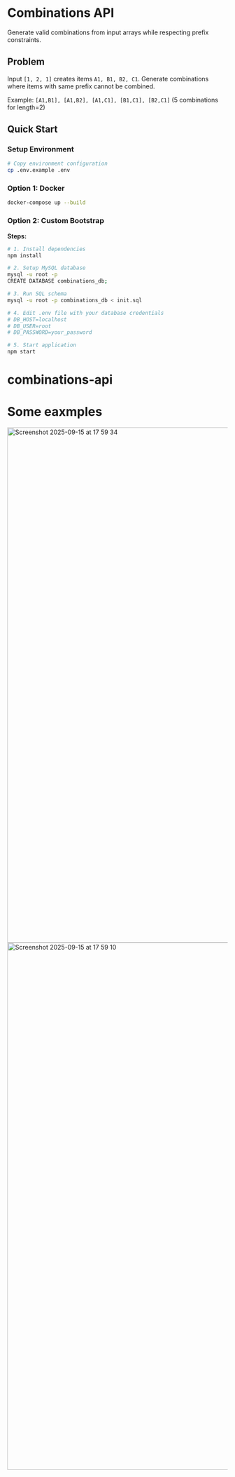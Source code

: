 # Combinations API

Generate valid combinations from input arrays while respecting prefix constraints.

## Problem

Input `[1, 2, 1]` creates items `A1, B1, B2, C1`. Generate combinations where items with same prefix cannot be combined.

Example: `[A1,B1], [A1,B2], [A1,C1], [B1,C1], [B2,C1]` (5 combinations for length=2)

## Quick Start

### Setup Environment
```bash
# Copy environment configuration
cp .env.example .env
```

### Option 1: Docker
```bash
docker-compose up --build
```

### Option 2: Custom Bootstrap

**Steps:**
```bash
# 1. Install dependencies
npm install

# 2. Setup MySQL database
mysql -u root -p
CREATE DATABASE combinations_db;

# 3. Run SQL schema
mysql -u root -p combinations_db < init.sql

# 4. Edit .env file with your database credentials
# DB_HOST=localhost
# DB_USER=root
# DB_PASSWORD=your_password

# 5. Start application
npm start
```
# combinations-api 

# Some eaxmples
<img width="1291" height="1175" alt="Screenshot 2025-09-15 at 17 59 34" src="https://github.com/user-attachments/assets/5e8124ad-ff78-4781-98f1-1d24e971e029" />
<img width="1310" height="1203" alt="Screenshot 2025-09-15 at 17 59 10" src="https://github.com/user-attachments/assets/0132abae-1c19-4da6-8bc6-4a9b1893d83f" />
